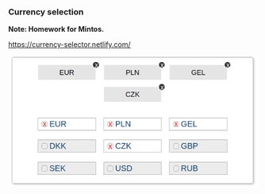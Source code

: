 ### Currency selection

**Note: Homework for Mintos.**

https://currency-selector.netlify.com/

![Curent State](./assets/screenshot.png)

